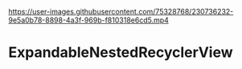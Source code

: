 

https://user-images.githubusercontent.com/75328768/230736232-9e5a0b78-8898-4a3f-969b-f810318e6cd5.mp4

# ExpandableNestedRecyclerView
